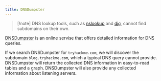 ```yaml
---
title: DNSDumpster
---
```


> [!note] DNS lookup tools, such as [nslookup](knowledge/offsec/tools/nslookup.md) and [dig](knowledge/offsec/tools/dig.md), cannot find subdomains on their own.

[DNSDumpster](https://dnsdumpster.com/) is an online servise that offers detailed information for DNS queries.

If we search DNSDumpster for `tryhackme.com`, we will discover the subdomain `blog.tryhackme.com`, which a typical DNS query cannot provide. DNSDumpster will return the collected DNS information in easy-to-read tables and a graph. DNSDumpster will also provide any collected information about listening servers.
